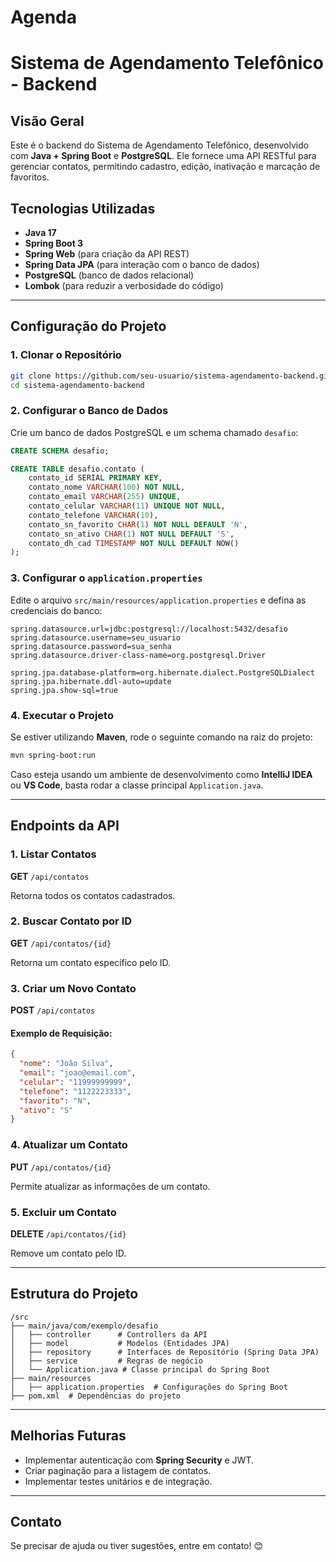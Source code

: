# Agenda
# Sistema de Agendamento Telefônico - Backend

## Visão Geral
Este é o backend do Sistema de Agendamento Telefônico, desenvolvido com **Java + Spring Boot** e **PostgreSQL**. Ele fornece uma API RESTful para gerenciar contatos, permitindo cadastro, edição, inativação e marcação de favoritos.

## Tecnologias Utilizadas
- **Java 17**
- **Spring Boot 3**
- **Spring Web** (para criação da API REST)
- **Spring Data JPA** (para interação com o banco de dados)
- **PostgreSQL** (banco de dados relacional)
- **Lombok** (para reduzir a verbosidade do código)

---

## Configuração do Projeto

### 1. Clonar o Repositório
```sh
git clone https://github.com/seu-usuario/sistema-agendamento-backend.git
cd sistema-agendamento-backend
```

### 2. Configurar o Banco de Dados

Crie um banco de dados PostgreSQL e um schema chamado `desafio`:
```sql
CREATE SCHEMA desafio;

CREATE TABLE desafio.contato (
    contato_id SERIAL PRIMARY KEY,
    contato_nome VARCHAR(100) NOT NULL,
    contato_email VARCHAR(255) UNIQUE,
    contato_celular VARCHAR(11) UNIQUE NOT NULL,
    contato_telefone VARCHAR(10),
    contato_sn_favorito CHAR(1) NOT NULL DEFAULT 'N',
    contato_sn_ativo CHAR(1) NOT NULL DEFAULT 'S',
    contato_dh_cad TIMESTAMP NOT NULL DEFAULT NOW()
);
```

### 3. Configurar o `application.properties`

Edite o arquivo `src/main/resources/application.properties` e defina as credenciais do banco:
```properties
spring.datasource.url=jdbc:postgresql://localhost:5432/desafio
spring.datasource.username=seu_usuario
spring.datasource.password=sua_senha
spring.datasource.driver-class-name=org.postgresql.Driver

spring.jpa.database-platform=org.hibernate.dialect.PostgreSQLDialect
spring.jpa.hibernate.ddl-auto=update
spring.jpa.show-sql=true
```

### 4. Executar o Projeto

Se estiver utilizando **Maven**, rode o seguinte comando na raiz do projeto:
```sh
mvn spring-boot:run
```

Caso esteja usando um ambiente de desenvolvimento como **IntelliJ IDEA** ou **VS Code**, basta rodar a classe principal `Application.java`.

---

## Endpoints da API

### **1. Listar Contatos**
**GET** `/api/contatos`

Retorna todos os contatos cadastrados.

### **2. Buscar Contato por ID**
**GET** `/api/contatos/{id}`

Retorna um contato específico pelo ID.

### **3. Criar um Novo Contato**
**POST** `/api/contatos`

#### **Exemplo de Requisição:**
```json
{
  "nome": "João Silva",
  "email": "joao@email.com",
  "celular": "11999999999",
  "telefone": "1122223333",
  "favorito": "N",
  "ativo": "S"
}
```

### **4. Atualizar um Contato**
**PUT** `/api/contatos/{id}`

Permite atualizar as informações de um contato.

### **5. Excluir um Contato**
**DELETE** `/api/contatos/{id}`

Remove um contato pelo ID.

---

## Estrutura do Projeto
```
/src
├── main/java/com/exemplo/desafio
│   ├── controller      # Controllers da API
│   ├── model           # Modelos (Entidades JPA)
│   ├── repository      # Interfaces de Repositório (Spring Data JPA)
│   ├── service         # Regras de negócio
│   └── Application.java # Classe principal do Spring Boot
├── main/resources
│   ├── application.properties  # Configurações do Spring Boot
├── pom.xml  # Dependências do projeto
```

---

## Melhorias Futuras
- Implementar autenticação com **Spring Security** e JWT.
- Criar paginação para a listagem de contatos.
- Implementar testes unitários e de integração.

---

## Contato
Se precisar de ajuda ou tiver sugestões, entre em contato! 😊

